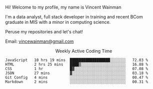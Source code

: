 Hi! Welcome to my profile, my name is Vincent Wainman

I'm a data analyst, full stack developer in training and recent BCom graduate in MIS with a minor in computing science. 

Peruse my repositories and let's chat!

Email: vincewainman@gmail.com

<p align="center"> Weekly Active Coding Time </p>
<!--START_SECTION:waka-->

```text
JavaScript   10 hrs 19 mins  ██████████████████░░░░░░░   72.03 %
HTML         2 hrs 25 mins   ████▒░░░░░░░░░░░░░░░░░░░░   16.88 %
CSS          1 hr            █▓░░░░░░░░░░░░░░░░░░░░░░░   07.08 %
JSON         27 mins         ▓░░░░░░░░░░░░░░░░░░░░░░░░   03.18 %
Git Config   4 mins          ░░░░░░░░░░░░░░░░░░░░░░░░░   00.47 %
Markdown     2 mins          ░░░░░░░░░░░░░░░░░░░░░░░░░   00.31 %
```

<!--END_SECTION:waka-->
